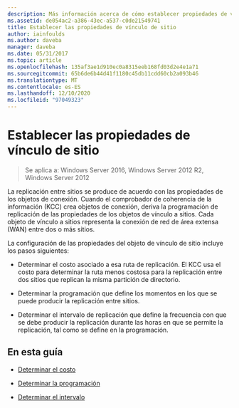 ```yaml
---
description: Más información acerca de cómo establecer propiedades de vínculo de sitio
ms.assetid: de054ac2-a386-43ec-a537-c0de21549741
title: Establecer las propiedades de vínculo de sitio
author: iainfoulds
ms.author: daveba
manager: daveba
ms.date: 05/31/2017
ms.topic: article
ms.openlocfilehash: 135af3ae1d910ec0a8315eeb168fd03d2e4e1a71
ms.sourcegitcommit: 65b6de6b44d41f1180c45db11cdd60cb2a093b46
ms.translationtype: MT
ms.contentlocale: es-ES
ms.lasthandoff: 12/10/2020
ms.locfileid: "97049323"
---
```

# <a name="setting-site-link-properties"></a>Establecer las propiedades de vínculo de sitio

>Se aplica a: Windows Server 2016, Windows Server 2012 R2, Windows Server 2012

La replicación entre sitios se produce de acuerdo con las propiedades de los objetos de conexión. Cuando el comprobador de coherencia de la información (KCC) crea objetos de conexión, deriva la programación de replicación de las propiedades de los objetos de vínculo a sitios. Cada objeto de vínculo a sitios representa la conexión de red de área extensa (WAN) entre dos o más sitios.

La configuración de las propiedades del objeto de vínculo de sitio incluye los pasos siguientes:

-   Determinar el costo asociado a esa ruta de replicación. El KCC usa el costo para determinar la ruta menos costosa para la replicación entre dos sitios que replican la misma partición de directorio.

-   Determinar la programación que define los momentos en los que se puede producir la replicación entre sitios.

-   Determinar el intervalo de replicación que define la frecuencia con que se debe producir la replicación durante las horas en que se permite la replicación, tal como se define en la programación.

## <a name="in-this-guide"></a>En esta guía

-   [Determinar el costo](../../ad-ds/plan/Determining-the-Cost.md)

-   [Determinar la programación](../../ad-ds/plan/Determining-the-Schedule.md)

-   [Determinar el intervalo](../../ad-ds/plan/Determining-the-Interval.md)



